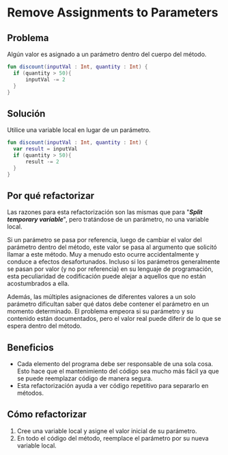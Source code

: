 # Remove Assignments to Parameters

## Problema

Algún valor es asignado a un parámetro dentro del cuerpo del método.

```Kotlin
fun discount(inputVal : Int, quantity : Int) {
  if (quantity > 50){
      inputVal -= 2
  }
}
```

## Solución

Utilice una variable local en lugar de un parámetro.

```Kotlin
fun discount(inputVal : Int, quantity : Int) {
  var result = inputVal
  if (quantity > 50){
      result -= 2
  }
}
```

## Por qué refactorizar

Las razones para esta refactorización son las mismas que para "***Split temporary variable***", pero tratándose de un parámetro, no una variable local.

Si un parámetro se pasa por referencia, luego de cambiar el valor del parámetro dentro del método, este valor se pasa al argumento que solicitó llamar a este método. Muy a menudo esto ocurre accidentalmente y conduce a efectos desafortunados. Incluso si los parámetros generalmente se pasan por valor (y no por referencia) en su lenguaje de programación, esta peculiaridad de codificación puede alejar a aquellos que no están acostumbrados a ella.

Además, las múltiples asignaciones de diferentes valores a un solo parámetro dificultan saber qué datos debe contener el parámetro en un momento determinado. El problema empeora si su parámetro y su contenido están documentados, pero el valor real puede diferir de lo que se espera dentro del método.

## Beneficios

* Cada elemento del programa debe ser responsable de una sola cosa. Esto hace que el mantenimiento del código sea mucho más fácil ya que se puede reemplazar código de manera segura.
* Esta refactorización ayuda a ver código repetitivo para separarlo en métodos.

## Cómo refactorizar

1. Cree una variable local y asigne el valor inicial de su parámetro.
2. En todo el código del método, reemplace el parámetro por su nueva variable local.
